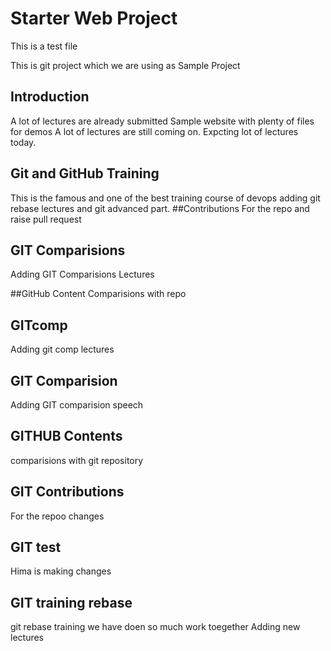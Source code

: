 # Starter Web Project

This is a test file
 
This is git project which we are using as Sample Project

## Introduction
A lot of lectures are already submitted 
Sample website with plenty of files for demos
A lot of lectures are still coming on.
Expcting lot  of lectures today.

## Git and GitHub Training
This  is the famous and one of the best training course of devops
adding git rebase lectures and git advanced part.
##Contributions
For the repo and raise pull request

## GIT Comparisions
Adding GIT Comparisions Lectures 

##GitHub Content 
Comparisions with repo
## GITcomp
Adding git comp lectures 

## GIT Comparision
Adding GIT comparision speech
## GITHUB Contents
comparisions with git repository
## GIT Contributions
For the repoo changes

## GIT test
Hima is making changes

## GIT training rebase
git rebase training
we have doen so much work toegether
Adding new lectures
